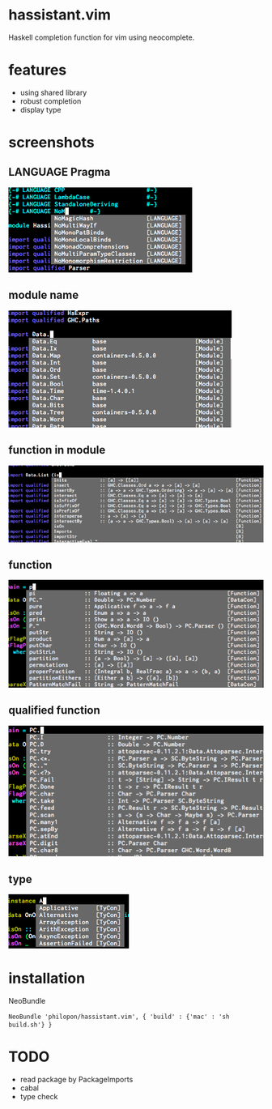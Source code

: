 hassistant.vim
==============

Haskell completion function for vim using neocomplete.

features
==============
* using shared library
* robust completion
* display type

screenshots
==============

LANGUAGE Pragma
------------
![LANGUAGE pragma](img/LANGUAGE.png)

module name
------------
![module name](img/module.png)

function in module
--------------
![functions in module completion](img/functions_in_module.png)

function
--------------
![function](img/function.png)

qualified function
--------------
![qualified function](img/qualified_function.png)

type
--------------
![type completion](img/type.png)

installation
==============

NeoBundle
```.vim
NeoBundle 'philopon/hassistant.vim', { 'build' : {'mac' : 'sh build.sh'} }
```

TODO
==============
* read package by PackageImports
* cabal
* type check

